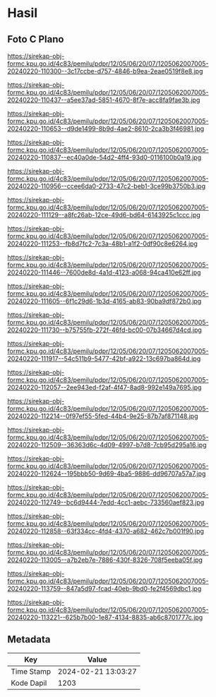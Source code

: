 # Hasil

## Foto C Plano

https://sirekap-obj-formc.kpu.go.id/4c83/pemilu/pdpr/12/05/06/20/07/1205062007005-20240220-110300--3c17ccbe-d757-4846-b9ea-2eae0519f8e8.jpg

https://sirekap-obj-formc.kpu.go.id/4c83/pemilu/pdpr/12/05/06/20/07/1205062007005-20240220-110437--a5ee37ad-5851-4670-8f7e-acc8fa9fae3b.jpg

https://sirekap-obj-formc.kpu.go.id/4c83/pemilu/pdpr/12/05/06/20/07/1205062007005-20240220-110653--d9de1499-8b9d-4ae2-8610-2ca3b3f46981.jpg

https://sirekap-obj-formc.kpu.go.id/4c83/pemilu/pdpr/12/05/06/20/07/1205062007005-20240220-110837--ec40a0de-54d2-4ff4-93d0-0116100b0a19.jpg

https://sirekap-obj-formc.kpu.go.id/4c83/pemilu/pdpr/12/05/06/20/07/1205062007005-20240220-110956--ccee6da0-2733-47c2-beb1-3ce99b3750b3.jpg

https://sirekap-obj-formc.kpu.go.id/4c83/pemilu/pdpr/12/05/06/20/07/1205062007005-20240220-111129--a8fc26ab-12ce-49d6-bd64-6143925c1ccc.jpg

https://sirekap-obj-formc.kpu.go.id/4c83/pemilu/pdpr/12/05/06/20/07/1205062007005-20240220-111253--fb8d7fc2-7c3a-48b1-a1f2-0df90c8e6264.jpg

https://sirekap-obj-formc.kpu.go.id/4c83/pemilu/pdpr/12/05/06/20/07/1205062007005-20240220-111446--7600de8d-4a1d-4123-a068-94ca410e62ff.jpg

https://sirekap-obj-formc.kpu.go.id/4c83/pemilu/pdpr/12/05/06/20/07/1205062007005-20240220-111605--6f1c29d6-1b3d-4165-ab83-90ba9df872b0.jpg

https://sirekap-obj-formc.kpu.go.id/4c83/pemilu/pdpr/12/05/06/20/07/1205062007005-20240220-111730--b75755fb-272f-46fd-bc00-07b34667d4cd.jpg

https://sirekap-obj-formc.kpu.go.id/4c83/pemilu/pdpr/12/05/06/20/07/1205062007005-20240220-111917--54c511b9-5477-42bf-a922-13c697ba864d.jpg

https://sirekap-obj-formc.kpu.go.id/4c83/pemilu/pdpr/12/05/06/20/07/1205062007005-20240220-112057--2ee943ed-f2af-4f47-8ad8-992e149a7695.jpg

https://sirekap-obj-formc.kpu.go.id/4c83/pemilu/pdpr/12/05/06/20/07/1205062007005-20240220-112214--0f97ef55-5fed-44b4-9e25-87b7af871148.jpg

https://sirekap-obj-formc.kpu.go.id/4c83/pemilu/pdpr/12/05/06/20/07/1205062007005-20240220-112509--36363d6c-4d09-4997-b7d8-7cb95d295a16.jpg

https://sirekap-obj-formc.kpu.go.id/4c83/pemilu/pdpr/12/05/06/20/07/1205062007005-20240220-112624--195bbb50-9d69-4ba5-9886-dd96707a57a7.jpg

https://sirekap-obj-formc.kpu.go.id/4c83/pemilu/pdpr/12/05/06/20/07/1205062007005-20240220-112749--bc6d9444-7edd-4cc1-aebc-733560aef823.jpg

https://sirekap-obj-formc.kpu.go.id/4c83/pemilu/pdpr/12/05/06/20/07/1205062007005-20240220-112858--63f334cc-4fd4-4370-a682-462c7b001f90.jpg

https://sirekap-obj-formc.kpu.go.id/4c83/pemilu/pdpr/12/05/06/20/07/1205062007005-20240220-113005--a7b2eb7e-7886-430f-8326-708f5eeba05f.jpg

https://sirekap-obj-formc.kpu.go.id/4c83/pemilu/pdpr/12/05/06/20/07/1205062007005-20240220-113759--847a5d97-fcad-40eb-9bd0-fe2f4569dbc1.jpg

https://sirekap-obj-formc.kpu.go.id/4c83/pemilu/pdpr/12/05/06/20/07/1205062007005-20240220-113221--625b7b00-1e87-4134-8835-ab6c8701777c.jpg


## Metadata

| Key        | Value               |
| ---------- | ------------------- |
| Time Stamp | 2024-02-21 13:03:27 |
| Kode Dapil | 1203                |



